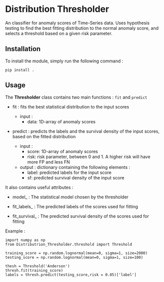 # Distribution Thresholder

An classifier for anomaly scores of Time-Series data. Uses hypothesis testing to find the best fitting distribution to the normal anomaly score, and selects a threshold based on a given risk parameter.

## Installation

To install the module, simply run the following command :
```{python3}
pip install .
```



## Usage

The <b>Thresholder</b> class contains two main functions : ``` fit ``` and ``` predict ```

- fit : fits the best statistical distribution to the input scores
    - input : 
        - data: 1D-array of anomaly scores

- predict : predicts the labels and the survival density of the input scores, based on the fitted distribution
    - input : 
        -  score: 1D-array of anomaly scores
        - risk: risk parameter, between 0 and 1. A higher risk will have more FP and less FN
    - output : dictionary containing the following elements :
        - label: predicted labels for the input score
        - sf: predicted survival density of the input score

It also contains useful attributes :

- model_ : The statistical model chosen by the thresholder

- fit_labels_ : The predicted labels of the scores used for fitting

- fit_survival_ : The predicted survival density of the scores used for fitting

Example :

``` {python3}
import numpy as np
from Distributrion_Thresholder.threshold import Threshold

training_score = np.random.lognormal(mean=0, sigma=1, size=2000)
testing_score = np.random.lognormal(mean=0, sigma=1, size=100)

thesh = Threshold('Anderson')
thresh.fit(training_score)
labels = thresh.predict(testing_score,risk = 0.05)['label']
```
